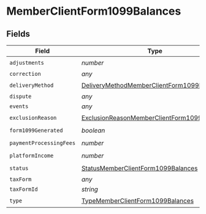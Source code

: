 # MemberClientForm1099Balances


## Fields

| Field                                                                                                             | Type                                                                                                              | Required                                                                                                          | Description                                                                                                       |
| ----------------------------------------------------------------------------------------------------------------- | ----------------------------------------------------------------------------------------------------------------- | ----------------------------------------------------------------------------------------------------------------- | ----------------------------------------------------------------------------------------------------------------- |
| `adjustments`                                                                                                     | *number*                                                                                                          | :heavy_check_mark:                                                                                                | N/A                                                                                                               |
| `correction`                                                                                                      | *any*                                                                                                             | :heavy_minus_sign:                                                                                                | N/A                                                                                                               |
| `deliveryMethod`                                                                                                  | [DeliveryMethodMemberClientForm1099Balances](../../models/shared/deliverymethodmemberclientform1099balances.md)   | :heavy_check_mark:                                                                                                | N/A                                                                                                               |
| `dispute`                                                                                                         | *any*                                                                                                             | :heavy_minus_sign:                                                                                                | N/A                                                                                                               |
| `events`                                                                                                          | *any*                                                                                                             | :heavy_minus_sign:                                                                                                | N/A                                                                                                               |
| `exclusionReason`                                                                                                 | [ExclusionReasonMemberClientForm1099Balances](../../models/shared/exclusionreasonmemberclientform1099balances.md) | :heavy_check_mark:                                                                                                | N/A                                                                                                               |
| `form1099Generated`                                                                                               | *boolean*                                                                                                         | :heavy_check_mark:                                                                                                | N/A                                                                                                               |
| `paymentProcessingFees`                                                                                           | *number*                                                                                                          | :heavy_check_mark:                                                                                                | N/A                                                                                                               |
| `platformIncome`                                                                                                  | *number*                                                                                                          | :heavy_check_mark:                                                                                                | N/A                                                                                                               |
| `status`                                                                                                          | [StatusMemberClientForm1099Balances](../../models/shared/statusmemberclientform1099balances.md)                   | :heavy_check_mark:                                                                                                | N/A                                                                                                               |
| `taxForm`                                                                                                         | *any*                                                                                                             | :heavy_minus_sign:                                                                                                | N/A                                                                                                               |
| `taxFormId`                                                                                                       | *string*                                                                                                          | :heavy_minus_sign:                                                                                                | N/A                                                                                                               |
| `type`                                                                                                            | [TypeMemberClientForm1099Balances](../../models/shared/typememberclientform1099balances.md)                       | :heavy_check_mark:                                                                                                | N/A                                                                                                               |